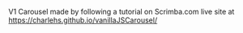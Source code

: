 V1 Carousel made by following a tutorial on Scrimba.com
live site at https://charlehs.github.io/vanillaJSCarousel/
